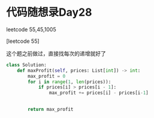 # 代码随想录Day28

leetcode 55,45,1005

[leetcode 55]

这个题之前做过，直接找每次的递增就好了

```Python
class Solution:
    def maxProfit(self, prices: List[int]) -> int:
        max_profit = 0
        for i in range(1, len(prices)):
            if prices[i] > prices[i - 1]:
                max_profit += prices[i] - prices[i-1]
            

        return max_profit
```
